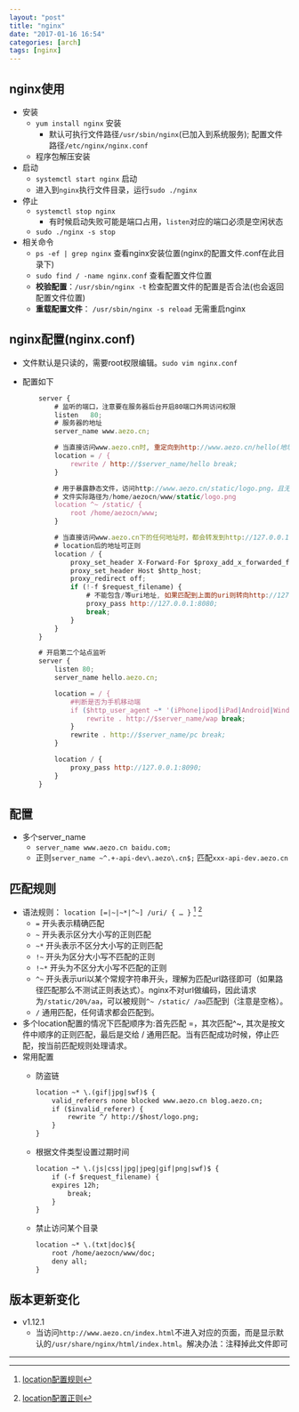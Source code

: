 ```yaml
---
layout: "post"
title: "nginx"
date: "2017-01-16 16:54"
categories: [arch]
tags: [nginx]
---
```


## nginx使用

- 安装
    - `yum install nginx` 安装
        - 默认可执行文件路径`/usr/sbin/nginx`(已加入到系统服务); 配置文件路径`/etc/nginx/nginx.conf`
    - 程序包解压安装
- 启动
    - `systemctl start nginx` 启动
    - 进入到`nginx`执行文件目录，运行`sudo ./nginx`
- 停止
    - `systemctl stop nginx`
        - 有时候启动失败可能是端口占用，`listen`对应的端口必须是空闲状态
    - `sudo ./nginx -s stop`
- 相关命令
    - `ps -ef | grep nginx` 查看nginx安装位置(nginx的配置文件.conf在此目录下)
    - `sudo find / -name nginx.conf` 查看配置文件位置
    - **校验配置**：`/usr/sbin/nginx -t` 检查配置文件的配置是否合法(也会返回配置文件位置)
    - **重载配置文件**： `/usr/sbin/nginx -s reload` 无需重启nginx

## nginx配置(nginx.conf)

- 文件默认是只读的，需要root权限编辑。`sudo vim nginx.conf`
- 配置如下

    ```js
        server {
            # 监听的端口，注意要在服务器后台开启80端口外网访问权限
            listen   80;
            # 服务器的地址              
            server_name www.aezo.cn;

            # 当直接访问www.aezo.cn时, 重定向到http://www.aezo.cn/hello(地址栏url会发生改变)
    		location = / {
    			rewrite / http://$server_name/hello break;
            }

            # 用于暴露静态文件，访问http://www.aezo.cn/static/logo.png，且无法访问到http://www.aezo.cn/static
            # 文件实际路径为/home/aezocn/www/static/logo.png
            location ^~ /static/ {
                root /home/aezocn/www;
            }

            # 当直接访问www.aezo.cn下的任何地址时，都会转发到http://127.0.0.1:8080下对应的地址(内部重定向，地址栏url不改变)。如http://www.aezo.cn/admin等，会转发到http://127.0.0.1:8080/admin
            # location后的地址可正则
            location / {
    			proxy_set_header X-Forward-For $proxy_add_x_forwarded_for;
    			proxy_set_header Host $http_host;
    			proxy_redirect off;
    			if (!-f $request_filename) {
                    # 不能包含/等uri地址, 如果匹配到上面的uri则转向http://127.0.0.1:8080/xxxUri
    				proxy_pass http://127.0.0.1:8080;
    				break;
    			}
            }
    	}

        # 开启第二个站点监听
        server {
            listen 80;
            server_name hello.aezo.cn;

            location = / {
                #判断是否为手机移动端
                if ($http_user_agent ~* '(iPhone|ipod|iPad|Android|Windows Phone|Mobile|Nokia)') {
                    rewrite . http://$server_name/wap break;
                }
                rewrite . http://$server_name/pc break;
            }

            location / {
                proxy_pass http://127.0.0.1:8090;
            }
        }
    ```

## 配置

- 多个server_name
    - `server_name www.aezo.cn baidu.com;`
    - 正则`server_name ~^.+-api-dev\.aezo\.cn$;` 匹配`xxx-api-dev.aezo.cn`

## 匹配规则

- 语法规则： `location [=|~|~*|^~] /uri/ { … }` [^1] [^2]
    - `=` 开头表示精确匹配
    - `~` 开头表示区分大小写的正则匹配
    - `~*` 开头表示不区分大小写的正则匹配
    - `!~` 开头为区分大小写不匹配的正则
    - `!~*` 开头为不区分大小写不匹配的正则
    - `^~` 开头表示uri以某个常规字符串开头，理解为匹配url路径即可（如果路径匹配那么不测试正则表达式）。nginx不对url做编码，因此请求为`/static/20%/aa`，可以被规则`^~ /static/ /aa`匹配到（注意是空格）。
    - `/` 通用匹配，任何请求都会匹配到。
- 多个location配置的情况下匹配顺序为:首先匹配 =，其次匹配^~, 其次是按文件中顺序的正则匹配，最后是交给 / 通用匹配。当有匹配成功时候，停止匹配，按当前匹配规则处理请求。
- 常用配置
    - 防盗链

        ```txt
        location ~* \.(gif|jpg|swf)$ {
            valid_referers none blocked www.aezo.cn blog.aezo.cn;
            if ($invalid_referer) {
                rewrite ^/ http://$host/logo.png;
            }
        }
        ```
    - 根据文件类型设置过期时间

        ```txt
        location ~* \.(js|css|jpg|jpeg|gif|png|swf)$ {
            if (-f $request_filename) {
            expires 12h;
                break;
            }
        }
        ```
    - 禁止访问某个目录

        ```txt
        location ~* \.(txt|doc)${
            root /home/aezocn/www/doc;
            deny all;
        }
        ```

## 版本更新变化

- v1.12.1
    - 当访问`http://www.aezo.cn/index.html`不进入对应的页面，而是显示默认的`/usr/share/nginx/html/index.html`。解决办法：注释掉此文件即可





---
[^1]: [location配置规则](http://outofmemory.cn/code-snippet/742/nginx-location-configuration-xiangxi-explain)
[^2]: [location配置正则](http://blog.csdn.net/gzh0222/article/details/7845981)